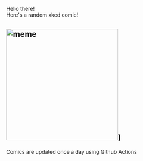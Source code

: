 Hello there! <br>Here's a random xkcd comic!<br>
## <img src="https://imgs.xkcd.com/comics/old_timers.png" alt="meme" width="300"/>)<br>
Comics are updated once a day using Github Actions